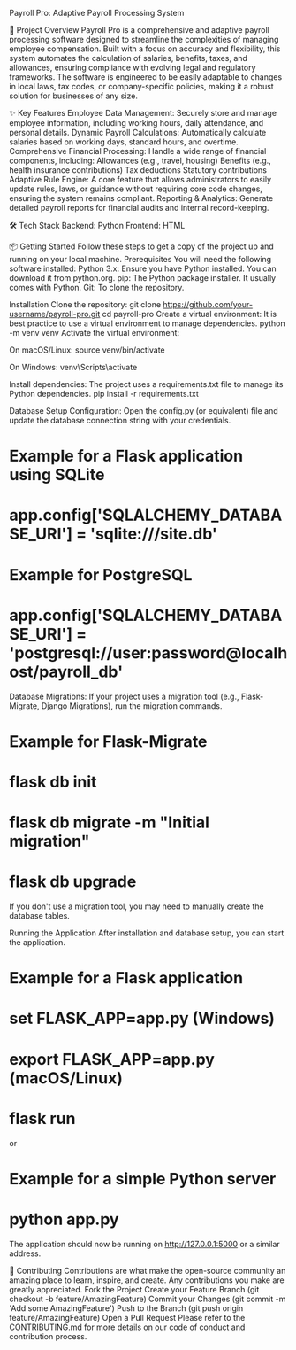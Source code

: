 Payroll Pro: Adaptive Payroll Processing System

🚀 Project Overview
Payroll Pro is a comprehensive and adaptive payroll processing software designed to streamline the complexities of managing employee compensation. Built with a focus on accuracy and flexibility, this system automates the calculation of salaries, benefits, taxes, and allowances, ensuring compliance with evolving legal and regulatory frameworks.
The software is engineered to be easily adaptable to changes in local laws, tax codes, or company-specific policies, making it a robust solution for businesses of any size.

✨ Key Features
Employee Data Management: Securely store and manage employee information, including working hours, daily attendance, and personal details.
Dynamic Payroll Calculations: Automatically calculate salaries based on working days, standard hours, and overtime.
Comprehensive Financial Processing: Handle a wide range of financial components, including:
Allowances (e.g., travel, housing)
Benefits (e.g., health insurance contributions)
Tax deductions
Statutory contributions
Adaptive Rule Engine: A core feature that allows administrators to easily update rules, laws, or guidance without requiring core code changes, ensuring the system remains compliant.
Reporting & Analytics: Generate detailed payroll reports for financial audits and internal record-keeping.

🛠️ Tech Stack
Backend: Python
Frontend: HTML

📦 Getting Started
Follow these steps to get a copy of the project up and running on your local machine.
Prerequisites
You will need the following software installed:
Python 3.x: Ensure you have Python installed. You can download it from python.org.
pip: The Python package installer. It usually comes with Python.
Git: To clone the repository.

Installation
Clone the repository:
git clone https://github.com/your-username/payroll-pro.git
cd payroll-pro
Create a virtual environment:
It is best practice to use a virtual environment to manage dependencies.
python -m venv venv
Activate the virtual environment:

On macOS/Linux:
source venv/bin/activate

On Windows:
venv\Scripts\activate

Install dependencies:
The project uses a requirements.txt file to manage its Python dependencies.
pip install -r requirements.txt

Database Setup
Configuration: Open the config.py (or equivalent) file and update the database connection string with your credentials.

# Example for a Flask application using SQLite
# app.config['SQLALCHEMY_DATABASE_URI'] = 'sqlite:///site.db'
# Example for PostgreSQL
# app.config['SQLALCHEMY_DATABASE_URI'] = 'postgresql://user:password@localhost/payroll_db'

Database Migrations: If your project uses a migration tool (e.g., Flask-Migrate, Django Migrations), run the migration commands.

# Example for Flask-Migrate
# flask db init
# flask db migrate -m "Initial migration"
# flask db upgrade

If you don't use a migration tool, you may need to manually create the database tables.

Running the Application
After installation and database setup, you can start the application.

# Example for a Flask application
# set FLASK_APP=app.py  (Windows)
# export FLASK_APP=app.py (macOS/Linux)
# flask run

or

# Example for a simple Python server
# python app.py

The application should now be running on http://127.0.0.1:5000 or a similar address.

🤝 Contributing
Contributions are what make the open-source community an amazing place to learn, inspire, and create. Any contributions you make are greatly appreciated.
Fork the Project
Create your Feature Branch (git checkout -b feature/AmazingFeature)
Commit your Changes (git commit -m 'Add some AmazingFeature')
Push to the Branch (git push origin feature/AmazingFeature)
Open a Pull Request
Please refer to the CONTRIBUTING.md for more details on our code of conduct and contribution process.

